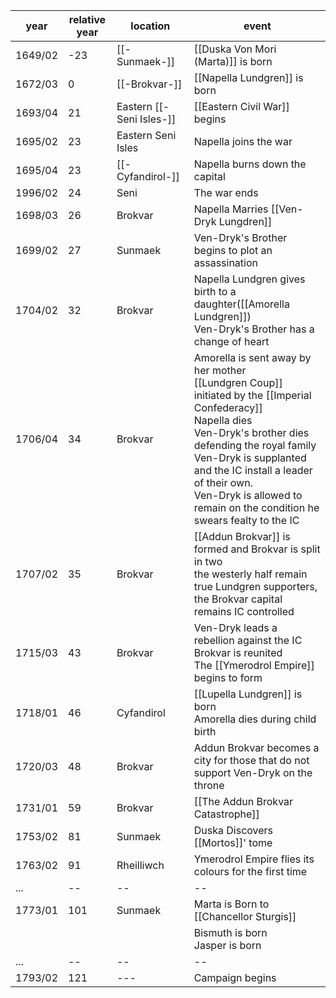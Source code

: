 |  year  | relative year |  location | event | 
| ------ | ------------- | --------- | ----- |
| 1649/02 | -23 | [[-Sunmaek-]] | [[Duska Von Mori (Marta)]] is born |
| 1672/03 | 0 | [[-Brokvar-]] | [[Napella Lundgren]] is born |
| 1693/04 | 21 | Eastern [[-Seni Isles-]] | [[Eastern Civil War]] begins | 
| 1695/02 | 23 | Eastern Seni Isles | Napella joins the war |
| 1695/04 | 23 | [[-Cyfandirol-]] | Napella burns down the capital |
| 1996/02 | 24 | Seni | The war ends |
| 1698/03 | 26 | Brokvar | Napella Marries [[Ven-Dryk Lungdren]] |
| 1699/02 | 27 | Sunmaek | Ven-Dryk's Brother begins to plot an assassination |
| 1704/02 | 32 | Brokvar | Napella Lundgren gives birth to a daughter([[Amorella Lundgren]]) <br> Ven-Dryk's Brother has a change of heart |
| 1706/04 | 34 | Brokvar | Amorella is sent away by her mother <br> [[Lundgren Coup]] initiated by the [[Imperial Confederacy]] <br> Napella dies<br> Ven-Dryk's brother dies defending the royal family <br> Ven-Dryk is supplanted and the IC install a leader of their own. <br> Ven-Dryk is allowed to remain on the condition he swears fealty to the IC |
| 1707/02 | 35 | Brokvar | [[Addun Brokvar]] is formed and Brokvar is split in two <br> the westerly half remain true Lundgren supporters, the Brokvar capital remains IC controlled |
| 1715/03 | 43 | Brokvar | Ven-Dryk leads a rebellion against the IC <br> Brokvar is reunited <br> The [[Ymerodrol Empire]] begins to form |
| 1718/01 | 46 | Cyfandirol | [[Lupella Lundgren]] is born <br> Amorella dies during child birth |
| 1720/03 | 48 | Brokvar | Addun Brokvar becomes a city for those that do not support Ven-Dryk on the throne |
| 1731/01 | 59 | Brokvar | [[The Addun Brokvar Catastrophe]] |
| 1753/02 | 81 | Sunmaek | Duska Discovers [[Mortos]]' tome | 
| 1763/02 | 91 | Rheilliwch | Ymerodrol Empire flies its colours for the first time |
| ... | -- | -- | -- |
| 1773/01 | 101 | Sunmaek | Marta is Born to [[Chancellor Sturgis]]|
|  |  |  | Bismuth is born <br> Jasper is born |
| ... | -- | -- | -- |
| 1793/02 | 121 | --- | Campaign begins |



